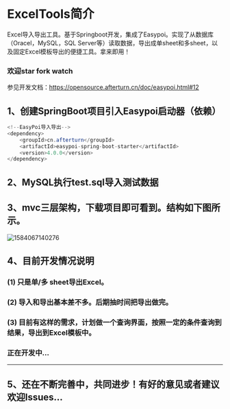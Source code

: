 # ExcelTools简介

Excel导入导出工具。基于Springboot开发，集成了Easypoi。实现了从数据库（Oracel，MySQL，SQL Server等）读取数据，导出成单sheet和多sheet，以及固定Excel模板导出的便捷工具。拿来即用！

### 欢迎star fork watch

参见开发文档：<https://opensource.afterturn.cn/doc/easypoi.html#12>



## 1、创建SpringBoot项目引入Easypoi启动器（依赖）

~~~ java
<!--EasyPoi导入导出-->
<dependency>
	<groupId>cn.afterturn</groupId>
	<artifactId>easypoi-spring-boot-starter</artifactId>
	<version>4.0.0</version>
</dependency>
~~~

## 2、MySQL执行test.sql导入测试数据

## 3、mvc三层架构，下载项目即可看到。结构如下图所示。

![1584067140276](C:\Users\yuwen\AppData\Roaming\Typora\typora-user-images\1584067140276.png)

## 4、目前开发情况说明

### (1) 只是单/多 sheet导出Excel。

### (2) 导入和导出基本差不多。后期抽时间把导出做完。

### (3) 目前有这样的需求，计划做一个查询界面，按照一定的条件查询到结果，导出到Excel模板中。

### 正在开发中...



---

## 5、还在不断完善中，共同进步！有好的意见或者建议欢迎Issues...








